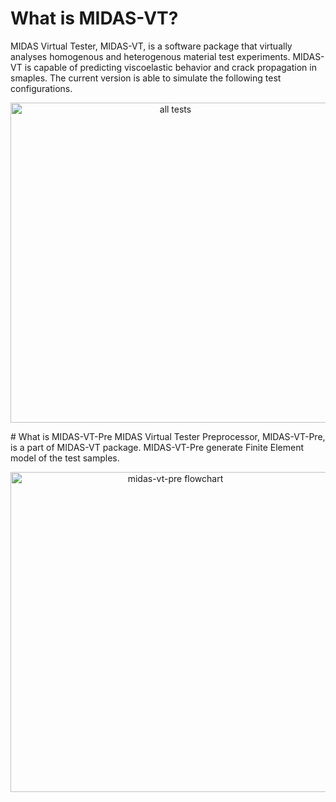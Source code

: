 # What is MIDAS-VT?
MIDAS Virtual Tester, MIDAS-VT, is a software package that virtually analyses homogenous and heterogenous material test experiments. MIDAS-VT is capable of predicting viscoelastic behavior and crack propagation in smaples.
The current version is able to simulate the following test configurations. 
<p align="center">
  <img src="https://github.com/K1-ZR/midas-vt-pre/blob/master/Gallery/AT.png" width="512" title="all tests">
</p>
# What is MIDAS-VT-Pre
MIDAS Virtual Tester Preprocessor, MIDAS-VT-Pre, is a part of MIDAS-VT package. MIDAS-VT-Pre generate Finite Element model of the test samples.  

<p align="center">
  <img src="https://github.com/K1-ZR/midas-vt-pre/blob/master/Gallery/MIDAS-VT-Pre-flowchart.png" width="512" title="midas-vt-pre flowchart">
</p>

